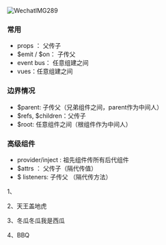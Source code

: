 

![WechatIMG289](/Users/henry/Desktop/My_Pro/知识收集/前端/vue/WechatIMG289.png)



### 常用

+ props ： 父传子
+ \$emit / \$on： 子传父
+ event bus： 任意组建之间
+ vues：任意组建之间

### 边界情况

+ $parent: 子传父（兄弟组件之间，parent作为中间人）
+ $refs,   \$children：父传子
+ $root: 任意组件之间（根组件作为中间人）



### 高级组件    

+ provider/inject : 祖先组件传所有后代组件
+ $attrs ： 父传子（隔代传值）
+ $ listeners: 子传父 （隔代传方法）









1、

2、天王盖地虎

3、冬瓜冬瓜我是西瓜

4、BBQ